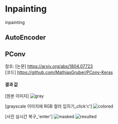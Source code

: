 # Inpainting
inpainting

## AutoEncoder

## PConv
참조: 
[논문] https://arxiv.org/abs/1804.07723 <br>
[코드] https://github.com/MathiasGruber/PConv-Keras

#### 결과 값
[원본 이미지]
![gray](https://user-images.githubusercontent.com/72767245/99153168-419dde80-26ea-11eb-98fb-9aca373f5b84.jpg)

[grayscale 이미지에 RGB 컬러 입히기_click'c']
![colored](https://user-images.githubusercontent.com/72767245/99153169-4367a200-26ea-11eb-8ac1-776ee3d89186.png)

[사진 실시간 복구_'enter']
![masked](https://user-images.githubusercontent.com/72767245/99153170-45316580-26ea-11eb-9144-7a6e95323273.png)
![resulted](https://user-images.githubusercontent.com/72767245/99153171-45c9fc00-26ea-11eb-9ae2-adb61f17b056.png)

